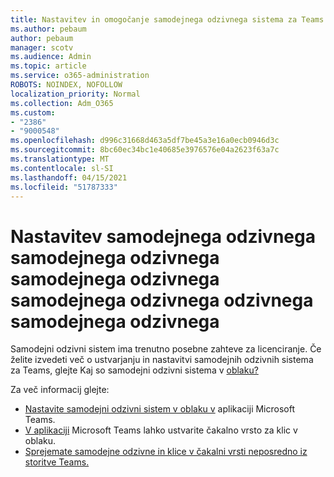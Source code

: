 ```yaml
---
title: Nastavitev in omogočanje samodejnega odzivnega sistema za Teams
ms.author: pebaum
author: pebaum
manager: scotv
ms.audience: Admin
ms.topic: article
ms.service: o365-administration
ROBOTS: NOINDEX, NOFOLLOW
localization_priority: Normal
ms.collection: Adm_O365
ms.custom:
- "2386"
- "9000548"
ms.openlocfilehash: d996c31668d463a5df7be45a3e16a0ecb0946d3c
ms.sourcegitcommit: 8bc60ec34bc1e40685e3976576e04a2623f63a7c
ms.translationtype: MT
ms.contentlocale: sl-SI
ms.lasthandoff: 04/15/2021
ms.locfileid: "51787333"
---
```

# <a name="set-up-a-cloud-auto-attendant"></a>Nastavitev samodejnega odzivnega samodejnega odzivnega samodejnega odzivnega samodejnega odzivnega odzivnega samodejnega odzivnega

Samodejni odzivni sistem ima trenutno posebne zahteve za licenciranje. Če želite izvedeti več o ustvarjanju in nastavitvi samodejnih odzivnih sistema za Teams, glejte Kaj so samodejni odzivni sistema v [oblaku?](https://docs.microsoft.com/microsoftteams/what-are-phone-system-auto-attendants) 

Za več informacij glejte:

- [Nastavite samodejni odzivni sistem v oblaku v](https://docs.microsoft.com/microsoftteams/create-a-phone-system-auto-attendant) aplikaciji Microsoft Teams. 
- [V aplikaciji](https://docs.microsoft.com/microsoftteams/create-a-phone-system-call-queue) Microsoft Teams lahko ustvarite čakalno vrsto za klic v oblaku. 
- [Sprejemate samodejne odzivne in klice v čakalni vrsti neposredno iz storitve Teams.](https://docs.microsoft.com/microsoftteams/answer-auto-attendant-and-call-queue-calls) 